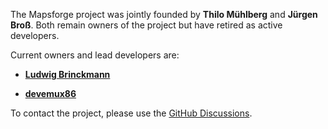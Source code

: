 The Mapsforge project was jointly founded by **Thilo Mühlberg** and **Jürgen Broß**. Both remain owners of the project but have retired as active developers.

Current owners and lead developers are:

- [**Ludwig Brinckmann**](https://github.com/ludwigb)

- [**devemux86**](https://github.com/devemux86)

To contact the project, please use the [GitHub Discussions](https://github.com/mapsforge/mapsforge/discussions).
